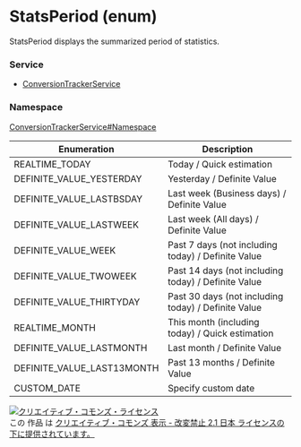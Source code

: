 # StatsPeriod (enum)
StatsPeriod displays the summarized period of statistics.

### Service
+ [ConversionTrackerService](../../services/ConversionTrackerService.md)

### Namespace
[ConversionTrackerService#Namespace](../../services/ConversionTrackerService.md#namespace)

| Enumeration | Description |
|---|---|
| REALTIME_TODAY| Today / Quick estimation |
| DEFINITE_VALUE_YESTERDAY| Yesterday / Definite Value |
| DEFINITE_VALUE_LASTBSDAY| Last week (Business days) / Definite Value |
| DEFINITE_VALUE_LASTWEEK| Last week (All days) / Definite Value |
| DEFINITE_VALUE_WEEK| Past 7 days (not including today) / Definite Value |
| DEFINITE_VALUE_TWOWEEK| Past 14 days (not including today) / Definite Value |
| DEFINITE_VALUE_THIRTYDAY| Past 30 days (not including today) / Definite Value |
| REALTIME_MONTH| This month (including today) / Quick estimation |
| DEFINITE_VALUE_LASTMONTH| Last month / Definite Value |
| DEFINITE_VALUE_LAST13MONTH | Past 13 months / Definite Value |
| CUSTOM_DATE | Specify custom date |

<a rel="license" href="http://creativecommons.org/licenses/by-nd/2.1/jp/"><img alt="クリエイティブ・コモンズ・ライセンス" style="border-width:0" src="https://i.creativecommons.org/l/by-nd/2.1/jp/88x31.png" /></a><br />この 作品 は <a rel="license" href="http://creativecommons.org/licenses/by-nd/2.1/jp/">クリエイティブ・コモンズ 表示 - 改変禁止 2.1 日本 ライセンスの下に提供されています。</a>
